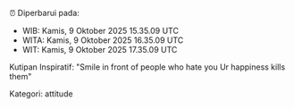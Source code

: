 ⏰ Diperbarui pada:
- WIB: Kamis, 9 Oktober 2025 15.35.09 UTC
- WITA: Kamis, 9 Oktober 2025 16.35.09 UTC
- WIT: Kamis, 9 Oktober 2025 17.35.09 UTC

Kutipan Inspiratif:
"Smile in front of people who hate you Ur happiness kills them"


Kategori: attitude

